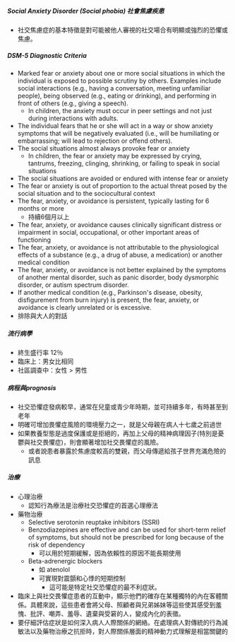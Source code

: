 ##### Social Anxiety Disorder (Social phobia) 社會焦慮疾患
- 社交焦慮症的基本特徵是對可能被他人審視的社交場合有明顯或強烈的恐懼或焦慮。

##### DSM-5 Diagnostic Criteria
- Marked fear or anxiety about one or more social situations in which the individual is exposed to possible scrutiny by others. Examples include social interactions (e.g., having a conversation, meeting unfamiliar people), being observed (e.g., eating or drinking), and performing in front of others (e.g., giving a speech).
	- In children, the anxiety must occur in peer settings and not just during interactions with adults.
- The individual fears that he or she will act in a way or show anxiety symptoms that will be negatively evaluated (i.e., will be humiliating or embarrassing; will lead to rejection or offend others).
- The social situations almost always provoke fear or anxiety
	- In children, the fear or anxiety may be expressed by crying, tantrums, freezing, clinging, shrinking, or failing to speak in social situations
- The social situations are avoided or endured with intense fear or anxiety
- The fear or anxiety is out of proportion to the actual threat posed by the social situation and to the sociocultural context
- The fear, anxiety, or avoidance is persistent, typically lasting for 6 months or more
	- 持續6個月以上
- The fear, anxiety, or avoidance causes clinically significant distress or impairment in social, occupational, or other important areas of functioning
- The fear, anxiety, or avoidance is not attributable to the physiological effects of a substance (e.g., a drug of abuse, a medication) or another medical condition
- The fear, anxiety, or avoidance is not better explained by the symptoms of another mental disorder, such as panic disorder, body dysmorphic disorder, or autism spectrum disorder.
- If another medical condition (e.g., Parkinson's disease, obesity, disfigurement from burn injury) is present, the fear, anxiety, or avoidance is clearly unrelated or is excessive.
- 排除與大人的對話
##### 流行病學
- 終生盛行率 12％
- 臨床上：男女比相同
- 社區調查中：女性 > 男性
##### 病程與prognosis
- 社交恐懼症發病較早，通常在兒童或青少年時期，並可持續多年，有時甚至到老年
- 明確可增加畏懼症風險的環境壓力之一，就是父母親在病人十七歲之前過世
- 如果教養型態是過度保護或是拒絕的，再加上父母的精神病理因子(特別是憂鬱與社交畏懼症)，則會顯著增加社交畏懼症的風險。
	- 或者說患者暴露於焦慮度較高的雙親，而父母傳遞給孩子世界充滿危險的訊息
##### 治療
- 心理治療
	- 認知行為療法是治療社交恐懼症的首選心理療法
- 藥物治療
	- Selective serotonin reuptake inhibitors (SSRI)
	- Benzodiazepines are effective and can be used for short-term relief of symptoms, but should not be prescribed for long because of the risk of dependency
		- 可以用於短期緩解，因為依賴性的原因不能長期使用
	- Beta-adrenergic blockers
		- 如 atenolol
		- 可實現對震顫和心悸的短期控制
			- 這可能是特定社交恐懼症的最不利症狀。
- 臨床上與社交畏懼症患者的互動中，顯示他們的確存在某種獨特的內在客體關係。具體來說，這些患者會將父母、照顧者與兄弟姊妹等這些使其感受到羞愧、批評、嘲弄、羞辱、遺棄與受窘的人，變成內化的表徵。
- 要仔細評估症狀是如何深入病人人際關係的網絡。在處理病人對傳統的行為減敏法以及藥物治療之抗拒時，對人際關係層面的精神動力式理解是相當關鍵的